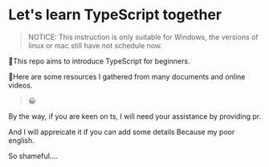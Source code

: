 # Let's learn TypeScript together

> NOTICE: This instruction is only suitable for Windows, the versions of linux or mac still have not schedule now.

🎯This repo aims to introduce TypeScript for beginners. 

📖Here are some resources I gathered from many documents and online videos.

>
>😀
>

By the way, if you are keen on ts, I will need your assistance by providing pr.

And I will appreicate it if you can add some details Because my poor english.

So shameful....
